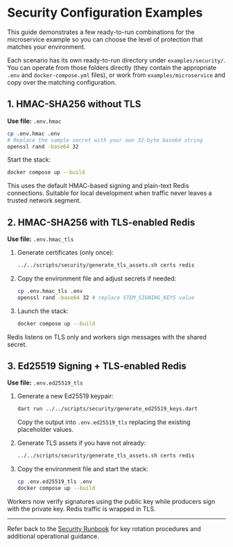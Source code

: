 # Security Configuration Examples

This guide demonstrates a few ready-to-run combinations for the microservice example so you can choose the level of protection that matches your environment.

Each scenario has its own ready-to-run directory under `examples/security/`. You can operate from those folders directly (they contain the appropriate `.env` and `docker-compose.yml` files), or work from `examples/microservice` and copy over the matching configuration.

## 1. HMAC-SHA256 without TLS

**Use file:** `.env.hmac`

```bash
cp .env.hmac .env
# Replace the sample secret with your own 32-byte base64 string
openssl rand -base64 32
```

Start the stack:

```bash
docker compose up --build
```

This uses the default HMAC-based signing and plain-text Redis connections. Suitable for local development when traffic never leaves a trusted network segment.

## 2. HMAC-SHA256 with TLS-enabled Redis

**Use file:** `.env.hmac_tls`

1. Generate certificates (only once):

   ```bash
   ../../scripts/security/generate_tls_assets.sh certs redis
   ```
2. Copy the environment file and adjust secrets if needed:

   ```bash
   cp .env.hmac_tls .env
   openssl rand -base64 32 # replace STEM_SIGNING_KEYS value
   ```
3. Launch the stack:

   ```bash
   docker compose up --build
   ```

Redis listens on TLS only and workers sign messages with the shared secret.

## 3. Ed25519 Signing + TLS-enabled Redis

**Use file:** `.env.ed25519_tls`

1. Generate a new Ed25519 keypair:

   ```bash
   dart run ../../scripts/security/generate_ed25519_keys.dart
   ```
   Copy the output into `.env.ed25519_tls` replacing the existing placeholder values.

2. Generate TLS assets if you have not already:

   ```bash
   ../../scripts/security/generate_tls_assets.sh certs redis
   ```

3. Copy the environment file and start the stack:

   ```bash
   cp .env.ed25519_tls .env
   docker compose up --build
   ```

Workers now verify signatures using the public key while producers sign with the private key. Redis traffic is wrapped in TLS.

---

Refer back to the [Security Runbook](security-runbook.md) for key rotation procedures and additional operational guidance.

